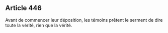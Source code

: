 Article 446
----
Avant de commencer leur déposition, les témoins prêtent le serment de dire toute
la vérité, rien que la vérité.
